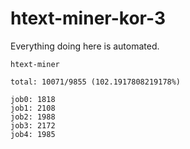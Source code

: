# htext-miner-kor-3

Everything doing here is automated.

```
htext-miner

total: 10071/9855 (102.1917808219178%)

job0: 1818
job1: 2108
job2: 1988
job3: 2172
job4: 1985
```